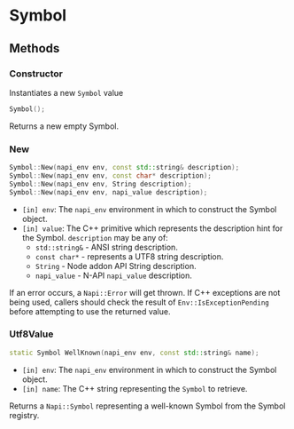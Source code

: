 # Symbol

## Methods

### Constructor

Instantiates a new `Symbol` value

```cpp
Symbol();
```

Returns a new empty Symbol.

### New
```cpp
Symbol::New(napi_env env, const std::string& description);
Symbol::New(napi_env env, const char* description);
Symbol::New(napi_env env, String description);
Symbol::New(napi_env env, napi_value description);
```

- `[in] env`: The `napi_env` environment in which to construct the Symbol object.
- `[in] value`: The C++ primitive which represents the description hint for the Symbol. 
  `description` may be any of:
  - `std::string&` - ANSI string description.
  - `const char*` - represents a UTF8 string description.
  - `String` - Node addon API String description.
  - `napi_value` - N-API `napi_value` description.

If an error occurs, a `Napi::Error` will get thrown. If C++ exceptions are not
being used, callers should check the result of `Env::IsExceptionPending` before
attempting to use the returned value.

### Utf8Value
```cpp
static Symbol WellKnown(napi_env env, const std::string& name);
```

- `[in] env`: The `napi_env` environment in which to construct the Symbol object.
- `[in] name`: The C++ string representing the `Symbol` to retrieve.

Returns a `Napi::Symbol` representing a well-known Symbol from the
Symbol registry.

